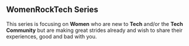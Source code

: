 ## WomenRockTech Series

This series is focusing on **Women** who are new to **Tech** and/or the **Tech Community** but are making great strides already and wish to share their experiences, good and bad with you.
